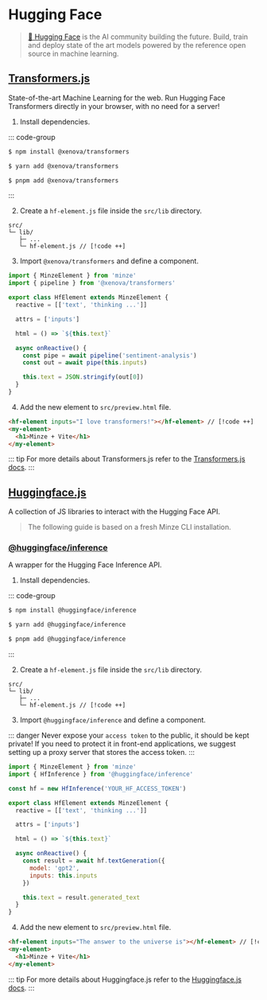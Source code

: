 # Hugging Face

> [🤗 Hugging Face](https://huggingface.co) is the AI community building the future. Build, train and deploy state of the art models powered by the reference open source in machine learning.

## [Transformers.js](https://huggingface.co/docs/transformers.js)

State-of-the-art Machine Learning for the web. Run Hugging Face Transformers directly in your browser, with no need for a server!

1. Install dependencies.

::: code-group

```bash [npm]
$ npm install @xenova/transformers
```

```bash [yarn]
$ yarn add @xenova/transformers
```

```bash [pnpm]
$ pnpm add @xenova/transformers
```

:::

2. Create a `hf-element.js` file inside the `src/lib` directory.

```
src/
└─ lib/
   ├─ ...
   └─ hf-element.js // [!code ++]
```

3. Import `@xenova/transformers` and define a component.

```js
import { MinzeElement } from 'minze'
import { pipeline } from '@xenova/transformers'

export class HfElement extends MinzeElement {
  reactive = [['text', 'thinking ...']]

  attrs = ['inputs']

  html = () => `${this.text}`

  async onReactive() {
    const pipe = await pipeline('sentiment-analysis')
    const out = await pipe(this.inputs)

    this.text = JSON.stringify(out[0])
  }
}
```

4. Add the new element to `src/preview.html` file.

<!-- prettier-ignore-start -->
```html
<hf-element inputs="I love transformers!"></hf-element> // [!code ++]
<my-element>
  <h1>Minze + Vite</h1>
</my-element>
```
<!-- prettier-ignore-end -->

::: tip
For more details about Transformers.js refer to the [Transformers.js docs](https://huggingface.co/docs/transformers.js).
:::

## [Huggingface.js](https://huggingface.co/docs/huggingface.js)

A collection of JS libraries to interact with the Hugging Face API.

> The following guide is based on a fresh Minze CLI installation.

### [@huggingface/inference](https://www.npmjs.com/package/@huggingface/inference)

A wrapper for the Hugging Face Inference API.

1. Install dependencies.

::: code-group

```bash [npm]
$ npm install @huggingface/inference
```

```bash [yarn]
$ yarn add @huggingface/inference
```

```bash [pnpm]
$ pnpm add @huggingface/inference
```

:::

2. Create a `hf-element.js` file inside the `src/lib` directory.

```
src/
└─ lib/
   ├─ ...
   └─ hf-element.js // [!code ++]
```

3. Import `@huggingface/inference` and define a component.

::: danger
Never expose your `access token` to the public, it should be kept private! If you need to protect it in front-end applications, we suggest setting up a proxy server that stores the access token.
:::

```js
import { MinzeElement } from 'minze'
import { HfInference } from '@huggingface/inference'

const hf = new HfInference('YOUR_HF_ACCESS_TOKEN')

export class HfElement extends MinzeElement {
  reactive = [['text', 'thinking ...']]

  attrs = ['inputs']

  html = () => `${this.text}`

  async onReactive() {
    const result = await hf.textGeneration({
      model: 'gpt2',
      inputs: this.inputs
    })

    this.text = result.generated_text
  }
}
```

4. Add the new element to `src/preview.html` file.

<!-- prettier-ignore-start -->
```html
<hf-element inputs="The answer to the universe is"></hf-element> // [!code ++]
<my-element>
  <h1>Minze + Vite</h1>
</my-element>
```
<!-- prettier-ignore-end -->

::: tip
For more details about Huggingface.js refer to the [Huggingface.js docs](https://huggingface.co/docs/huggingface.js).
:::
